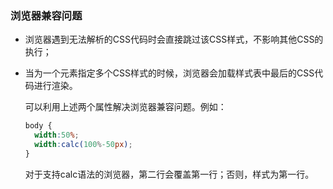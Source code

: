 ### 浏览器兼容问题

- 浏览器遇到无法解析的CSS代码时会直接跳过该CSS样式，不影响其他CSS的执行；

- 当为一个元素指定多个CSS样式的时候，浏览器会加载样式表中最后的CSS代码进行渲染。

  可以利用上述两个属性解决浏览器兼容问题。例如：

  ```css
  body {
  	width:50%;
  	width:calc(100%-50px);
  }
  ```

  对于支持calc语法的浏览器，第二行会覆盖第一行；否则，样式为第一行。



